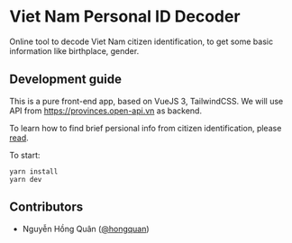 # Viet Nam Personal ID Decoder


Online tool to decode Viet Nam citizen identification, to get some basic information like birthplace, gender.


## Development guide

This is a pure front-end app, based on VueJS 3, TailwindCSS. We will use API from https://provinces.open-api.vn as backend.

To learn how to find brief persional info from citizen identification, please [read](https://laodong.vn/xa-hoi/ho-chieu-pho-thong-viet-nam-moi-thong-tin-ve-noi-sinh-hien-thi-o-dau-1074094.ldo).

To start:

```console
yarn install
yarn dev
```

## Contributors

- Nguyễn Hồng Quân ([@hongquan](https://github.com/hongquan))
